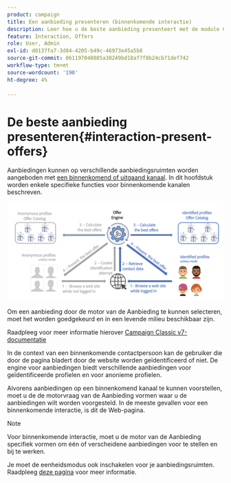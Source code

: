 ```yaml
---
product: campaign
title: Een aanbieding presenteren (binnenkomende interactie)
description: Leer hoe u de beste aanbieding presenteert met de module Campagne Interaction
feature: Interaction, Offers
role: User, Admin
exl-id: d0137fa7-3d04-4205-b49c-46973e45a5b8
source-git-commit: 061197048885a30249bd18af7f8b24cb71def742
workflow-type: tm+mt
source-wordcount: '190'
ht-degree: 4%

---
```


# De beste aanbieding presenteren{#interaction-present-offers}

Aanbiedingen kunnen op verschillende aanbiedingsruimten worden aangeboden met [een binnenkomend of uitgaand kanaal](interaction-architecture.md#interaction-types). In dit hoofdstuk worden enkele specifieke functies voor binnenkomende kanalen beschreven.

![](assets/inbound-interactions.png)

Om een aanbieding door de motor van de Aanbieding te kunnen selecteren, moet het worden goedgekeurd en in een levende milieu beschikbaar zijn.

Raadpleeg voor meer informatie hierover [Campaign Classic v7-documentatie](https://experienceleague.adobe.com/docs/campaign-classic/using/managing-offers/managing-an-offer-catalog/approving-and-activating-an-offer.html#approving-offer-content)

In de context van een binnenkomende contactpersoon kan de gebruiker die door de pagina bladert door de website worden geïdentificeerd of niet. De engine voor aanbiedingen biedt verschillende aanbiedingen voor geïdentificeerde profielen en voor anonieme profielen.

Alvorens aanbiedingen op een binnenkomend kanaal te kunnen voorstellen, moet u de de motorvraag van de Aanbieding vormen waar u de aanbiedingen wilt worden voorgesteld. In de meeste gevallen voor een binnenkomende interactie, is dit de Web-pagina.

>[!NOTE]
>
>Voor binnenkomende interactie, moet u de motor van de Aanbieding specifiek vormen om één of verscheidene aanbiedingen voor te stellen en bij te werken.
>
>Je moet de eenheidsmodus ook inschakelen voor je aanbiedingsruimten. Raadpleeg [deze pagina](interaction-offer-spaces.md) voor meer informatie.
